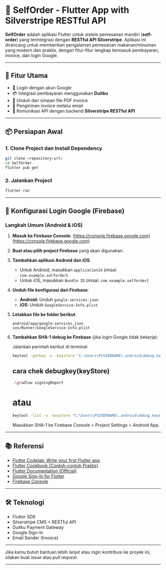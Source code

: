 # 🛒 SelfOrder - Flutter App with Silverstripe RESTful API

**SelfOrder** adalah aplikasi Flutter untuk sistem pemesanan mandiri (**self-order**) yang terintegrasi dengan **RESTful API Silverstripe**. Aplikasi ini dirancang untuk memberikan pengalaman pemesanan makanan/minuman yang modern dan praktis, dengan fitur-fitur lengkap termasuk pembayaran, invoice, dan login Google.

---

## 🚀 Fitur Utama

- 🔐 Login dengan akun Google
- 💳 Integrasi pembayaran menggunakan **Duitku**
- 🧾 Unduh dan simpan file PDF invoice
- 📧 Pengiriman invoice melalui email
- 📡 Komunikasi API dengan backend **Silverstripe RESTful API**

---

## 📦 Persiapan Awal

### 1. Clone Project dan Install Dependency

```bash
git clone <repository-url>
cd SelfOrder
flutter pub get
```

### 2. Jalankan Project

```bash
flutter run
```

---

## 🔐 Konfigurasi Login Google (Firebase)

### Langkah Umum (Android & iOS)

1. **Masuk ke Firebase Console**:
   [https://console.firebase.google.com](https://console.firebase.google.com)

2. **Buat atau pilih project Firebase** yang akan digunakan.

3. **Tambahkan aplikasi Android dan iOS**:

   - Untuk Android, masukkan `applicationId` (misal: `com.example.selforder`)
   - Untuk iOS, masukkan `Bundle ID` (misal: `com.example.selforder`)

4. **Unduh file konfigurasi dari Firebase**:

   - **Android:** Unduh `google-services.json`
   - **iOS:** Unduh `GoogleService-Info.plist`

5. **Letakkan file ke folder berikut**:

   ```
   android/app/google-services.json
   ios/Runner/GoogleService-Info.plist
   ```

6. **Tambahkan SHA-1 debug ke Firebase** (jika login Google tidak bekerja):

   Jalankan perintah berikut di terminal:

   ```bash
   keytool -genkey -v -keystore "C:\Users\PCUSERNAME\.android\debug.keystore" -storepass android -keypass android -keyalg RSA -keysize 2048 -validity 10000 -alias androiddebugkey -dname "CN=Android Debug,O=Android,C=US"
   ```

   ## cara chek debugkey(keyStore)
   ```bash
   .\gradlew signingReport 
   ```
   # atau
   ```bash
   keytool -list -v -keystore "C:\Users\PCUSERNAME\.android\debug.keystore" -storepass android
   ```

   Masukkan SHA-1 ke Firebase Console > Project Settings > Android App.

---

## 📚 Referensi

- [Flutter Codelab: Write your first Flutter app](https://docs.flutter.dev/get-started/codelab)
- [Flutter Cookbook (Contoh-contoh Praktis)](https://docs.flutter.dev/cookbook)
- [Flutter Documentation (Official)](https://docs.flutter.dev)
- [Google Sign-In for Flutter](https://pub.dev/packages/google_sign_in)
- [Firebase Console](https://console.firebase.google.com/)

---

## 🛠 Teknologi

- Flutter SDK
- Silverstripe CMS + RESTful API
- Duitku Payment Gateway
- Google Sign-In
- Email Sender (Invoice)

---

Jika kamu butuh bantuan lebih lanjut atau ingin kontribusi ke proyek ini, silakan buat _issue_ atau _pull request_.

---
